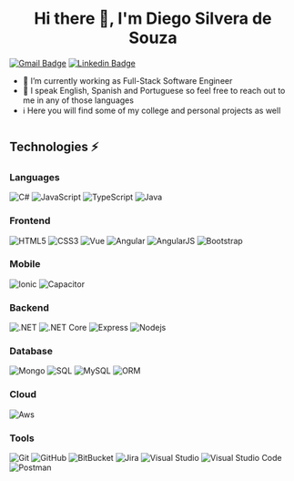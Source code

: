 <h1 align="center">Hi there 👋, I'm Diego Silvera de Souza</h1>

[![Gmail Badge](https://img.shields.io/badge/-diegohosilver@gmail.com-D14836?style=flat&logo=gmail&logoColor=white)](mailto:diegohosilver@gmail.com)
[![Linkedin Badge](https://img.shields.io/badge/-dhsdesouza-0077B5?style=flat&logo=linkedin&logoColor=white)](https://www.linkedin.com/in/dhsdesouza/)

- 🔭 I’m currently working as Full-Stack Software Engineer
- 💬 I speak English, Spanish and Portuguese so feel free to reach out to me in any of those languages
- ℹ️ Here you will find some of my college and personal projects as well

<div style="margin-bottom: 40px"></div>

## Technologies ⚡

### Languages 
![C#](https://img.shields.io/badge/-CSharp-0078D4?style=flat&logo=c-sharp)
![JavaScript](https://img.shields.io/badge/-JavaScript-yellow?style=flat&logo=javascript)
![TypeScript](https://img.shields.io/badge/-TypeScript-darkblue?style=flat&logo=typescript)
![Java](https://img.shields.io/badge/-Java-0078D4?style=flat&logo=java)

### Frontend
![HTML5](https://img.shields.io/badge/-HTML5-blue?style=flat&logo=html5&logoColor=white)
![CSS3](https://img.shields.io/badge/-CSS3-blue?style=flat&logo=css3)
![Vue](https://img.shields.io/badge/-Vue-darkgreen?style=flat&logo=vuedotjs)
![Angular](https://img.shields.io/badge/-Angular-DD0031?style=flat&logo=angular)
![AngularJS](https://img.shields.io/badge/-AngularJS-E23237?style=flat&logo=angularjs)
![Bootstrap](https://img.shields.io/badge/-Bootstrap-512BD4?style=flat&logo=bootstrap)

### Mobile
![Ionic](https://img.shields.io/badge/-Ionic-darkblue?style=flat&logo=ionic)
![Capacitor](https://img.shields.io/badge/-Capacitor-darkblue?style=flat&logo=capacitor)

### Backend
![.NET](https://img.shields.io/badge/-.NET-512BD4?style=flat&logo=dotnet)
![.NET Core](https://img.shields.io/badge/-.NET%20Core-512BD4?style=flat&logo=dotnet)
![Express](https://img.shields.io/badge/-Express-darkgreen?style=flat&logo=express)
![Nodejs](https://img.shields.io/badge/-NodeJS-darkgreen?style=flat&logo=nodedotjs)

### Database
![Mongo](https://img.shields.io/badge/-MongoDB-darkgreen?style=flat&logo=mongodb)
![SQL](https://img.shields.io/badge/-Microsoft%20SQL%20Server-CC2927?style=flat&logo=microsoft-sql-server)
![MySQL](https://img.shields.io/badge/-MySQL-gray?style=flat&logo=mysql)
![ORM](https://img.shields.io/badge/ORM-Mongoose%20and%20Entity%20Framework-blue?style=flat)

### Cloud
![Aws](https://img.shields.io/badge/-Amazon%20Web%20Services-232f3e?style=flat&logo=amazon-aws)

### Tools
![Git](https://img.shields.io/badge/-Git-white?style=flat&logo=git)
![GitHub](https://img.shields.io/badge/-GitHub-181717?style=flat&logo=github)
![BitBucket](https://img.shields.io/badge/-BitBucket-0052CC?style=flat&logo=bitbucket)
![Jira](https://img.shields.io/badge/-Jira-0052CC?style=flat&logo=Jira)
![Visual Studio](https://img.shields.io/badge/-Visual%20Studio-5C2D91?style=flat&logo=visual-studio)
![Visual Studio Code](https://img.shields.io/badge/-VS%20Code-007ACC?style=flat&logo=visual-studio-code)
![Postman](https://img.shields.io/badge/-Postman-white?style=flat&logo=postman)
